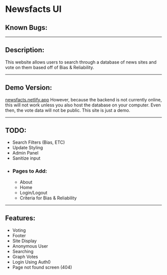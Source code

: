 # Newsfacts UI

## Known Bugs:
---
## Description:
This website allows users to search through a database of news sites and vote on them based off of Bias & Reliability. 

---
## Demo Version:
[newsfacts.netlify.app](http://newsfacts.netlify.app)
However, because the backend is not currently online, this will not work unless you also host the database on your computer. Even then, the vote data will not be public. This site is just a demo.

---
## TODO:
- Search Filters (Bias, ETC)
- Update Styling
- Admin Panel
- Sanitize input
- ### Pages to Add:
	- About
	- Home
	- Login/Logout
	- Criteria for Bias & Reliability
---
## Features:
- Voting
- Footer
- Site Display
- Anonymous User
- Searching
- Graph Votes
- Login Using Auth0
- Page not found screen (404)
